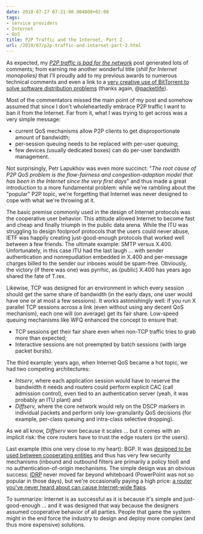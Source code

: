 ```yaml
---
date: 2010-07-27 07:21:00.004000+02:00
tags:
- service providers
- Internet
- QoS
title: P2P Traffic and the Internet, Part 2
url: /2010/07/p2p-traffic-and-internet-part-2.html
---
```

As expected, my [*P2P traffic is bad for the network*](https://blog.ipspace.net/2010/07/p2p-traffic-is-bad-for-network.html) post generated lots of comments; from earning me another wonderful title (*shill for Internet monopolies)* that I'll proudly add to my previous awards to numerous technical comments and even a link to a [very creative use of BitTorrent to solve software distribution problems](http://torrentfreak.com/facebook-uses-bittorrent-and-they-love-it-100625/) (thanks again, @[packetlife](http://twitter.com/packetlife)).

Most of the commentators missed the main point of my post and somehow assumed that since I don't wholeheartedly embrace P2P traffic I want to ban it from the Internet. Far from it, what I was trying to get across was a very simple message:
<!--more-->
-   current QoS mechanisms allow P2P clients to get disproportionate amount of bandwidth;
-   per-session queuing needs to be replaced with per-user queuing;
-   few devices (usually dedicated boxes) can do per-user bandwidth management.

Not surprisingly, Petr Lapukhov was even more succinct: "*The root cause of P2P QoS problem is the flow-fairness and congestion-adaption model that has been in the Internet since the very first days*" and thus made a great introduction to a more fundamental problem: while we're rambling about the "popular" P2P topic, we're forgetting that Internet was never designed to cope with what we're throwing at it.
<!--more-->
The basic premise commonly used in the design of Internet protocols was the cooperative user behavior. This attitude allowed Internet to become fast and cheap and finally triumph in the public data arena. While the ITU was struggling to design foolproof protocols that the users could never abuse, IETF was happily creating just-good-enough protocols that worked well between a few friends. The ultimate example: SMTP versus X.400. Unfortunately, in this case ITU had the last laugh \... with sender authentication and nonrepudiation embedded in X.400 and per-message charges billed to the sender our inboxes would be spam-free. Obviously, the victory (if there was one) was pyrrhic, as (public) X.400 has years ago shared the fate of T.rex.

Likewise, TCP was designed for an environment in which every session should get the same share of bandwidth (in the early days, one user would have one or at most a few sessions). It works astonishingly well: if you run X parallel TCP sessions across a link (even without using any decent QoS mechanism), each one will (on average) get its fair share. Low-speed queuing mechanisms like WFQ enhanced the concept to ensure that:

-   TCP sessions get their fair share even when non-TCP traffic tries to grab more than expected;
-   Interactive sessions are not preempted by batch sessions (with large packet bursts).

The third example: years ago, when Internet QoS became a hot topic, we had two competing architectures:

-   *Intserv*, where each application session would have to reserve the bandwidth it needs and routers could perform explicit CAC (call admission control), even tied to an authentication server (yeah, it was probably an ITU plant) and
-   *Diffserv,* where the core network would rely on the DSCP markers in individual packets and perform only low-granularity QoS decisions (for example, per-class queuing and intra-class selective dropping).

As we all know, *Diffserv* won because it scales \... but it comes with an implicit risk: the core routers have to trust the edge routers (or the users).

Last example (this one very close to my heart): BGP. It was [designed to be used between cooperating entities](https://blog.ipspace.net/2010/03/secure-bgp.html) and thus has very few security mechanisms (inbound and outbound filters are primarily a policy tool) and no authentication-of-origin mechanisms. The simple design was an obvious success: [IDRP](http://www.javvin.com/protocolIDRP.html) never moved far beyond whiteboard (PowerPoint was not so popular in those days), but we're occasionally paying a high price: [a router you've never heard about can cause Internet-wide flaps](https://blog.ipspace.net/2009/02/root-cause-analysis-oversized-as-paths.html).

To summarize: Internet is as successful as it is because it's simple and just-good-enough \... and it was designed that way because the designers assumed cooperative behavior of all parties. People that game the system might in the end force the industry to design and deploy more complex (and thus more expensive) solutions.
